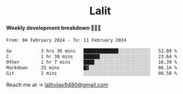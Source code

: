 <h1 align="center">Lalit</h1>

#### Weekly development breakdown 👨🏻‍💻
<!--START_SECTION:waka-->

```txt
From: 04 February 2024 - To: 11 February 2024

Go           3 hrs 36 mins   █████████████░░░░░░░░░░░░   52.09 %
C            1 hr 38 mins    ██████░░░░░░░░░░░░░░░░░░░   23.64 %
Other        1 hr 7 mins     ████░░░░░░░░░░░░░░░░░░░░░   16.39 %
Markdown     25 mins         █▓░░░░░░░░░░░░░░░░░░░░░░░   06.16 %
Git          2 mins          ░░░░░░░░░░░░░░░░░░░░░░░░░   00.58 %
```

<!--END_SECTION:waka-->

Reach me at → lalitvijay9480@gmail.com
